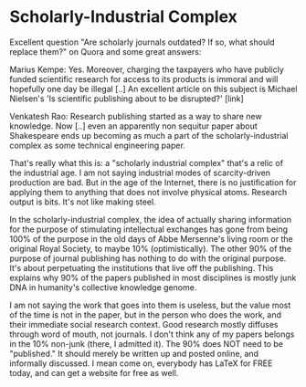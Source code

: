 # Scholarly-Industrial Complex

Excellent question "Are scholarly journals outdated? If so, what should replace them?" on Quora and some great answers:

Marius Kempe: Yes. Moreover, charging the taxpayers who have publicly funded scientific research for access to its products is immoral and will hopefully one day be illegal [..] An excellent article on this subject is Michael Nielsen's 'Is scientific publishing about to be disrupted?' [link]

Venkatesh Rao: Research publishing started as a way to share new knowledge. Now [..] even an apparently non sequitur paper about Shakespeare ends up becoming as much a part of the scholarly-industrial complex as some technical engineering paper.

That's really what this is: a "scholarly industrial complex" that's a relic of the industrial age. I am not saying industrial modes of scarcity-driven production are bad. But in the age of the Internet, there is no justification for applying them to anything that does not involve physical atoms. Research output is bits. It's not like making steel.

In the scholarly-industrial complex, the idea of actually sharing information for the purpose of stimulating intellectual exchanges has gone from being 100% of the purpose in the old days of Abbe Mersenne's living room or the original Royal Society, to maybe 10% (optimistically). The other 90% of the purpose of journal publishing has nothing to do with the original purpose. It's about perpetuating the institutions that live off the publishing. This explains why 90% of the papers published in most disciplines is mostly junk DNA in humanity's collective knowledge genome.

I am not saying the work that goes into them is useless, but the value most of the time is not in the paper, but in the person who does the work, and their immediate social research context. Good research mostly diffuses through word of mouth, not journals. I don't think any of my papers belongs in the 10% non-junk (there, I admitted it). The 90% does NOT need to be "published." It should merely be written up and posted online, and informally discussed. I mean come on, everybody has LaTeX for FREE today, and can get a website for free as well.
